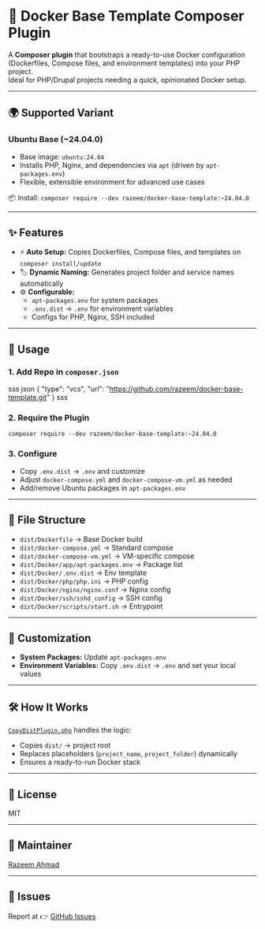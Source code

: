 # 🐳 Docker Base Template Composer Plugin

A **Composer plugin** that bootstraps a ready-to-use Docker configuration (Dockerfiles, Compose files, and environment templates) into your PHP project.  
Ideal for PHP/Drupal projects needing a quick, opinionated Docker setup.

---

## 🌍 Supported Variant

### Ubuntu Base (~24.04.0)
- Base image: `ubuntu:24.04`
- Installs PHP, Nginx, and dependencies via `apt` (driven by `apt-packages.env`)
- Flexible, extensible environment for advanced use cases

📦 Install: `composer require --dev razeem/docker-base-template:~24.04.0`

---

## ✨ Features
- ⚡ **Auto Setup:** Copies Dockerfiles, Compose files, and templates on `composer install/update`
- 🏷 **Dynamic Naming:** Generates project folder and service names automatically  
- ⚙️ **Configurable:**  
  - `apt-packages.env` for system packages  
  - `.env.dist` → `.env` for environment variables  
  - Configs for PHP, Nginx, SSH included  

---

## 🚀 Usage

### 1. Add Repo in `composer.json`
sss json
{
  "type": "vcs",
  "url": "https://github.com/razeem/docker-base-template.git"
}
sss

### 2. Require the Plugin
`composer require --dev razeem/docker-base-template:~24.04.0`

### 3. Configure
- Copy `.env.dist` → `.env` and customize  
- Adjust `docker-compose.yml` and `docker-compose-vm.yml` as needed  
- Add/remove Ubuntu packages in `apt-packages.env`  

---

## 📂 File Structure
- `dist/Dockerfile` → Base Docker build  
- `dist/docker-compose.yml` → Standard compose  
- `dist/docker-compose-vm.yml` → VM-specific compose  
- `dist/Docker/app/apt-packages.env` → Package list  
- `dist/Docker/.env.dist` → Env template  
- `dist/Docker/php/php.ini` → PHP config  
- `dist/Docker/nginx/nginx.conf` → Nginx config  
- `dist/Docker/ssh/sshd_config` → SSH config  
- `dist/Docker/scripts/start.sh` → Entrypoint  

---

## 🔧 Customization
- **System Packages:** Update `apt-packages.env`  
- **Environment Variables:** Copy `.env.dist` → `.env` and set your local values  

---

## 🛠 How It Works
[`CopyDistPlugin.php`](src/Composer/CopyDistPlugin.php) handles the logic:
- Copies `dist/` → project root  
- Replaces placeholders (`project_name`, `project_folder`) dynamically  
- Ensures a ready-to-run Docker stack  

---

## 📜 License
MIT  

---

## 👤 Maintainer
[Razeem Ahmad](https://www.drupal.org/u/razeem)  

---

## 🐞 Issues
Report at 👉 [GitHub Issues](https://github.com/razeem/docker-base-template/issues)  
